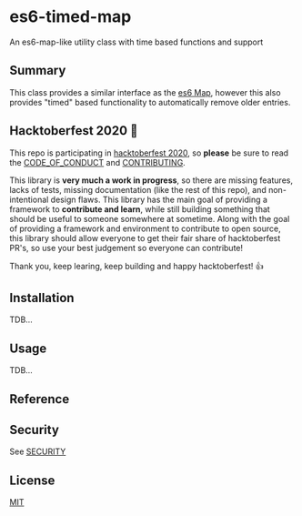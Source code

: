 # es6-timed-map

An es6-map-like utility class with time based functions and support

<!-- TODO: add TOC -->

## Summary

This class provides a similar interface as the [es6 Map](https://developer.mozilla.org/en-US/docs/Web/JavaScript/Reference/Global_Objects/Map), however
this also provides "timed" based functionality to automatically remove older entries.

## Hacktoberfest 2020 :jack_o_lantern:

This repo is participating in [hacktoberfest 2020](https://hacktoberfest.digitalocean.com/), so **please** be sure to read the [CODE_OF_CONDUCT](./CODE_OF_CONDUCT.md) and [CONTRIBUTING](./CONTRIBUTING.md).

This library is **very much a work in progress**, so there are missing features, lacks of tests, missing documentation (like the rest of this repo), and non-intentional design flaws. This library has the main goal of providing a framework to **contribute and learn**, while still building something that should be useful to someone somewhere at sometime. Along with the goal of providing a framework and environment to contribute to open source, this library should allow everyone to get their fair share of hacktoberfest PR's, so use your best judgement so everyone can contribute!

Thank you, keep learing, keep building and happy hacktoberfest! :+1:

## Installation

TDB...

## Usage

TDB...

## Reference

<!-- TODO: add github action to automate this? -->

## Security

See [SECURITY](./SECURITY.md)

## License

[MIT](./LICENSE)
